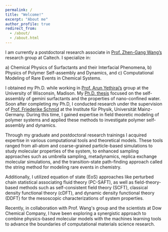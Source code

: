 ```yaml
---
permalink: /
title: "Welcome!"
excerpt: "About me"
author_profile: true
redirect_from: 
  - /about/
  - /about.html
---
```


I am currently a postdoctoral research associate in [Prof. Zhen-Gang Wang’s](http://zgwlab.che.caltech.edu) research group at Caltech. I specialize in:
 
 a) Chemical Physics of Surfactants and their Interfacial Phenomena, 
 b) Physics of Polymer Self-assembly and Dynamics, and 
 c) Computational Modeling of Rare Events in Chemical Systems. 

I obtained my Ph.D. while working in [Prof. Arun Yethiraj’s](https://yethiraj.chem.wisc.edu) group at the University of Wisconsin, Madison. My [Ph.D. thesis](https://scholar.google.com/citations?view_op=view_citation&hl=en&user=RIYp-QgAAAAJ&citation_for_view=RIYp-QgAAAAJ:2osOgNQ5qMEC) focused on the self-assembly of gemini surfactants and the properties of nano-confined water. Soon after completing my Ph.D, I conducted research under the supervision of [Prof. Friederike Schmid](https://www.komet1.physik.uni-mainz.de/people/friederike-schmid/) at the Institute für Physik, Universität Mainz-Germany. During this time, I gained expertise in field theoretic modeling of polymer systems and applied these methods to investigate polymer self-assembly and dynamics. 

Through my graduate and postdoctoral research trainings I acquired expertise in various computational tools and theoretical models. These tools ranged from all-atom and coarse-grained particle-based simulations to study molecular properties of the system, to enhanced sampling approaches such as umbrella sampling, metadynamics, replica exchange molecular simulations, and the transition-state path-finding approach called the string method for modeling rare events in chemistry. 

Additionally, I utilized equation of state (EoS) approaches like perturbed chain statistical associating fluid theory (PC-SAFT), as well as field-theory-based methods such as self-consistent field theory (SCFT), classical density functional theory (cDFT), and dynamic density functional theory (DDFT) for the mesoscopic characterizations of system properties.

Recently, in collaboration with Prof. Wang's group and the scientists at Dow Chemical Company, I have been exploring a synergistic approach to combine physics-based molecular models with the machines learning tools to advance the boundaries of computational materials science research.  

